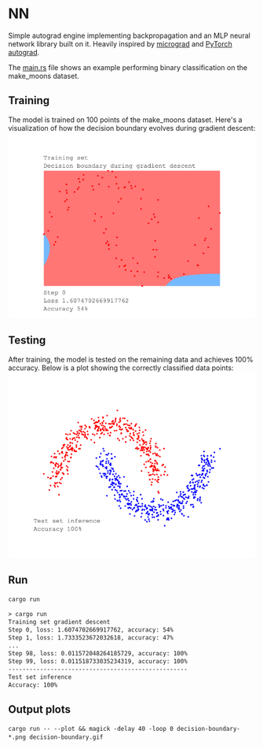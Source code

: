 # NN
Simple autograd engine implementing backpropagation and an MLP neural network library built on it.
Heavily inspired by [micrograd](https://github.com/karpathy/micrograd) and 
[PyTorch autograd](https://pytorch.org/tutorials/beginner/blitz/autograd_tutorial.html).

The [main.rs](src/main.rs) file shows an example performing
binary classification on the make_moons dataset.

## Training
The model is trained on 100 points of the make_moons dataset.
Here's a visualization of how the decision boundary evolves during gradient descent:
![decision-boundary](./decision-boundary.gif)

## Testing
After training, the model is tested on the remaining data and achieves 100% accuracy.
Below is a plot showing the correctly classified data points:
![classification](./classification.png)

## Run
`cargo run` 
```
> cargo run
Training set gradient descent
Step 0, loss: 1.6074702669917762, accuracy: 54%
Step 1, loss: 1.7333523672032618, accuracy: 47%
...
Step 98, loss: 0.011572048264185729, accuracy: 100%
Step 99, loss: 0.011518733035234319, accuracy: 100%
---------------------------------------------------
Test set inference
Accuracy: 100%
```

## Output plots
`cargo run -- --plot && magick -delay 40 -loop 0 decision-boundary-*.png decision-boundary.gif`
